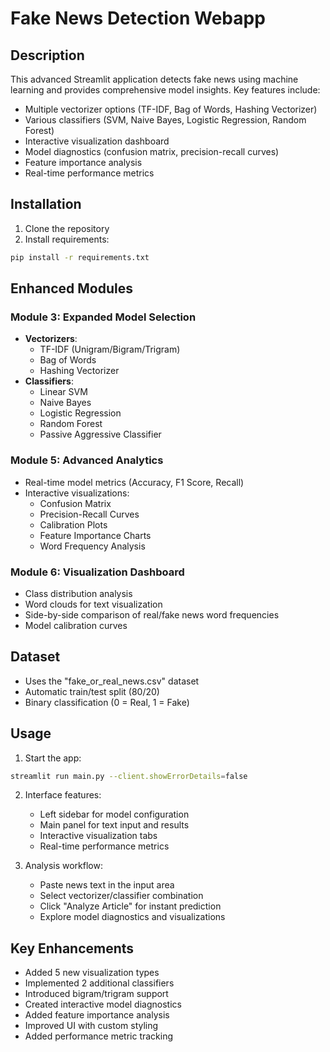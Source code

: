 # Fake News Detection Webapp

## Description

This advanced Streamlit application detects fake news using machine learning and provides comprehensive model insights. Key features include:

- Multiple vectorizer options (TF-IDF, Bag of Words, Hashing Vectorizer)
- Various classifiers (SVM, Naive Bayes, Logistic Regression, Random Forest)
- Interactive visualization dashboard
- Model diagnostics (confusion matrix, precision-recall curves)
- Feature importance analysis
- Real-time performance metrics

## Installation

1. Clone the repository
2. Install requirements:

```bash
pip install -r requirements.txt
```

## Enhanced Modules

### Module 3: Expanded Model Selection
- **Vectorizers**: 
  - TF-IDF (Unigram/Bigram/Trigram)
  - Bag of Words
  - Hashing Vectorizer
- **Classifiers**:
  - Linear SVM
  - Naive Bayes
  - Logistic Regression
  - Random Forest
  - Passive Aggressive Classifier

### Module 5: Advanced Analytics
- Real-time model metrics (Accuracy, F1 Score, Recall)
- Interactive visualizations:
  - Confusion Matrix
  - Precision-Recall Curves
  - Calibration Plots
  - Feature Importance Charts
  - Word Frequency Analysis

### Module 6: Visualization Dashboard
- Class distribution analysis
- Word clouds for text visualization
- Side-by-side comparison of real/fake news word frequencies
- Model calibration curves

## Dataset
- Uses the "fake_or_real_news.csv" dataset
- Automatic train/test split (80/20)
- Binary classification (0 = Real, 1 = Fake)

## Usage

1. Start the app:

```bash
streamlit run main.py --client.showErrorDetails=false
```

2. Interface features:
   - Left sidebar for model configuration
   - Main panel for text input and results
   - Interactive visualization tabs
   - Real-time performance metrics

3. Analysis workflow:
   - Paste news text in the input area
   - Select vectorizer/classifier combination
   - Click "Analyze Article" for instant prediction
   - Explore model diagnostics and visualizations

## Key Enhancements
- Added 5 new visualization types
- Implemented 2 additional classifiers
- Introduced bigram/trigram support
- Created interactive model diagnostics
- Added feature importance analysis
- Improved UI with custom styling
- Added performance metric tracking

